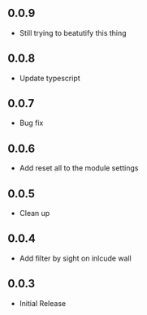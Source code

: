 ## 0.0.9

- Still trying to beatutify this thing

## 0.0.8

- Update typescript

## 0.0.7

- Bug fix

## 0.0.6

- Add reset all to the module settings

## 0.0.5

- Clean up

## 0.0.4

- Add filter by sight on inlcude wall

## 0.0.3

- Initial Release